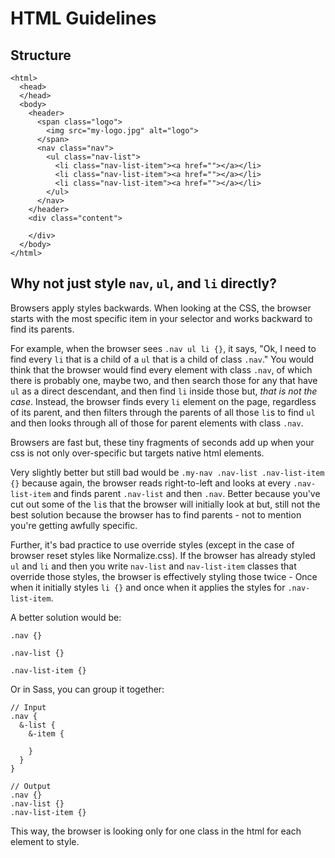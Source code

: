 # HTML Guidelines

## Structure

```
<html>
  <head>
  </head>
  <body>
    <header>
      <span class="logo">
        <img src="my-logo.jpg" alt="logo">
      </span>
      <nav class="nav">
        <ul class="nav-list">
          <li class="nav-list-item"><a href=""></a></li>
          <li class="nav-list-item"><a href=""></a></li>
          <li class="nav-list-item"><a href=""></a></li>
        </ul>
      </nav>
    </header>
    <div class="content">

    </div>
  </body>
</html>
```

## Why not just style `nav`, `ul`, and `li` directly?

Browsers apply styles backwards.  When looking at the CSS, the browser starts with the most specific item in your selector and works backward to find its parents.

For example, when the browser sees `.nav ul li {}`, it says, "Ok, I need to find every `li` that is a child of a `ul` that is a child of class `.nav`."  You would think that the browser would find every element with class `.nav`, of which there is probably one, maybe two, and then search those for any that have `ul` as a direct descendant, and then find `li` inside those but, *that is not the case*.  Instead, the browser finds every `li` element on the page, regardless of its parent, and then filters through the parents of all those `li`s to find `ul` and then looks through all of those for parent elements with class `.nav`.

Browsers are fast but, these tiny fragments of seconds add up when your css is not only over-specific but targets native html elements.

Very slightly better but still bad would be `.my-nav .nav-list .nav-list-item {}` because again, the browser reads right-to-left and looks at every `.nav-list-item` and finds parent `.nav-list` and then `.nav`.  Better because you've cut out some of the `li`s that the browser will initially look at but, still not the best solution because the browser has to find parents - not to mention you're getting awfully specific.

Further, it's bad practice to use override styles (except in the case of browser reset styles like Normalize.css).  If the browser has already styled `ul` and `li` and then you write `nav-list` and `nav-list-item` classes that override those styles, the browser is effectively styling those twice - Once when it initially styles `li {}` and once when it applies the styles for `.nav-list-item`.

A better solution would be:
```
.nav {}

.nav-list {}

.nav-list-item {}
```

Or in Sass, you can group it together:
```
// Input
.nav {
  &-list {
    &-item {

    }
  }
}

// Output
.nav {}
.nav-list {}
.nav-list-item {}
```
This way, the browser is looking only for one class in the html for each element to style.

